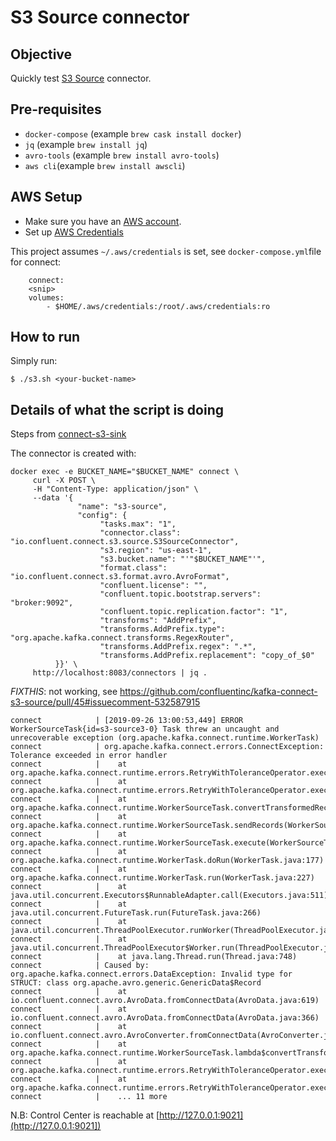 # S3 Source connector

## Objective

Quickly test [S3 Source](https://docs.confluent.io/current/connect/kafka-connect-s3-source/index.html) connector.

## Pre-requisites

* `docker-compose` (example `brew cask install docker`)
* `jq` (example `brew install jq`)
* `avro-tools` (example `brew install avro-tools`)
* `aws cli`(example `brew install awscli`)

## AWS Setup

* Make sure you have an [AWS account](https://docs.aws.amazon.com/streams/latest/dev/before-you-begin.html#setting-up-sign-up-for-aws).
* Set up [AWS Credentials](https://docs.confluent.io/current/connect/kafka-connect-kinesis/quickstart.html#aws-credentials)

This project assumes `~/.aws/credentials` is set, see `docker-compose.yml`file for connect:

```
    connect:
    <snip>
    volumes:
        - $HOME/.aws/credentials:/root/.aws/credentials:ro
```


## How to run

Simply run:

```
$ ./s3.sh <your-bucket-name>
```

## Details of what the script is doing


Steps from [connect-s3-sink](../connect-s3-sink/README.md)


The connector is created with:

```
docker exec -e BUCKET_NAME="$BUCKET_NAME" connect \
     curl -X POST \
     -H "Content-Type: application/json" \
     --data '{
               "name": "s3-source",
               "config": {
                    "tasks.max": "1",
                    "connector.class": "io.confluent.connect.s3.source.S3SourceConnector",
                    "s3.region": "us-east-1",
                    "s3.bucket.name": "'"$BUCKET_NAME"'",
                    "format.class": "io.confluent.connect.s3.format.avro.AvroFormat",
                    "confluent.license": "",
                    "confluent.topic.bootstrap.servers": "broker:9092",
                    "confluent.topic.replication.factor": "1",
                    "transforms": "AddPrefix",
                    "transforms.AddPrefix.type": "org.apache.kafka.connect.transforms.RegexRouter",
                    "transforms.AddPrefix.regex": ".*",
                    "transforms.AddPrefix.replacement": "copy_of_$0"
          }}' \
     http://localhost:8083/connectors | jq .
```

*FIXTHIS*: not working, see https://github.com/confluentinc/kafka-connect-s3-source/pull/45#issuecomment-532587915

```
connect            | [2019-09-26 13:00:53,449] ERROR WorkerSourceTask{id=s3-source3-0} Task threw an uncaught and unrecoverable exception (org.apache.kafka.connect.runtime.WorkerTask)
connect            | org.apache.kafka.connect.errors.ConnectException: Tolerance exceeded in error handler
connect            |    at org.apache.kafka.connect.runtime.errors.RetryWithToleranceOperator.execAndHandleError(RetryWithToleranceOperator.java:178)
connect            |    at org.apache.kafka.connect.runtime.errors.RetryWithToleranceOperator.execute(RetryWithToleranceOperator.java:104)
connect            |    at org.apache.kafka.connect.runtime.WorkerSourceTask.convertTransformedRecord(WorkerSourceTask.java:284)
connect            |    at org.apache.kafka.connect.runtime.WorkerSourceTask.sendRecords(WorkerSourceTask.java:309)
connect            |    at org.apache.kafka.connect.runtime.WorkerSourceTask.execute(WorkerSourceTask.java:234)
connect            |    at org.apache.kafka.connect.runtime.WorkerTask.doRun(WorkerTask.java:177)
connect            |    at org.apache.kafka.connect.runtime.WorkerTask.run(WorkerTask.java:227)
connect            |    at java.util.concurrent.Executors$RunnableAdapter.call(Executors.java:511)
connect            |    at java.util.concurrent.FutureTask.run(FutureTask.java:266)
connect            |    at java.util.concurrent.ThreadPoolExecutor.runWorker(ThreadPoolExecutor.java:1149)
connect            |    at java.util.concurrent.ThreadPoolExecutor$Worker.run(ThreadPoolExecutor.java:624)
connect            |    at java.lang.Thread.run(Thread.java:748)
connect            | Caused by: org.apache.kafka.connect.errors.DataException: Invalid type for STRUCT: class org.apache.avro.generic.GenericData$Record
connect            |    at io.confluent.connect.avro.AvroData.fromConnectData(AvroData.java:619)
connect            |    at io.confluent.connect.avro.AvroData.fromConnectData(AvroData.java:366)
connect            |    at io.confluent.connect.avro.AvroConverter.fromConnectData(AvroConverter.java:80)
connect            |    at org.apache.kafka.connect.runtime.WorkerSourceTask.lambda$convertTransformedRecord$2(WorkerSourceTask.java:284)
connect            |    at org.apache.kafka.connect.runtime.errors.RetryWithToleranceOperator.execAndRetry(RetryWithToleranceOperator.java:128)
connect            |    at org.apache.kafka.connect.runtime.errors.RetryWithToleranceOperator.execAndHandleError(RetryWithToleranceOperator.java:162)
connect            |    ... 11 more
```

N.B: Control Center is reachable at [http://127.0.0.1:9021](http://127.0.0.1:9021])
